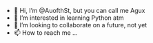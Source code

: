 - 👋 Hi, I’m @AuofthSt, but you can call me Agux
- 👀 I’m interested in learning Python atm
- 💞️ I’m looking to collaborate on a future, not yet
- 📫 How to reach me ...

<!---
AuofthSt/AuofthSt is a ✨ special ✨ repository because its `README.md` (this file) appears on your GitHub profile.
You can click the Preview link to take a look at your changes.
--->
